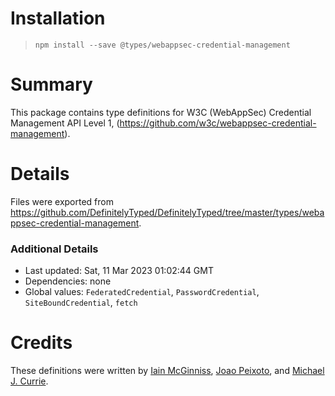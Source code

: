 # Installation
> `npm install --save @types/webappsec-credential-management`

# Summary
This package contains type definitions for W3C (WebAppSec) Credential Management API Level 1, (https://github.com/w3c/webappsec-credential-management).

# Details
Files were exported from https://github.com/DefinitelyTyped/DefinitelyTyped/tree/master/types/webappsec-credential-management.

### Additional Details
 * Last updated: Sat, 11 Mar 2023 01:02:44 GMT
 * Dependencies: none
 * Global values: `FederatedCredential`, `PasswordCredential`, `SiteBoundCredential`, `fetch`

# Credits
These definitions were written by [Iain McGinniss](https://github.com/iainmcgin), [Joao Peixoto](https://github.com/Hartimer), and [Michael J. Currie](https://github.com/Basaingeal).
